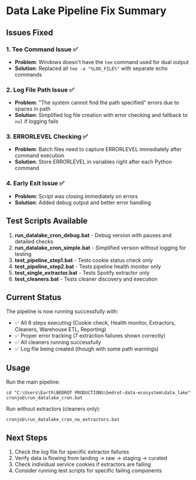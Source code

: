 # Data Lake Pipeline Fix Summary

## Issues Fixed

### 1. **Tee Command Issue** ✅
- **Problem**: Windows doesn't have the `tee` command used for dual output
- **Solution**: Replaced all `tee -a "%LOG_FILE%"` with separate echo commands

### 2. **Log File Path Issue** ✅
- **Problem**: "The system cannot find the path specified" errors due to spaces in path
- **Solution**: Simplified log file creation with error checking and fallback to `nul` if logging fails

### 3. **ERRORLEVEL Checking** ✅
- **Problem**: Batch files need to capture ERRORLEVEL immediately after command execution
- **Solution**: Store ERRORLEVEL in variables right after each Python command

### 4. **Early Exit Issue** ✅
- **Problem**: Script was closing immediately on errors
- **Solution**: Added debug output and better error handling

## Test Scripts Available

1. **run_datalake_cron_debug.bat** - Debug version with pauses and detailed checks
2. **run_datalake_cron_simple.bat** - Simplified version without logging for testing
3. **test_pipeline_step1.bat** - Tests cookie status check only
4. **test_pipeline_step2.bat** - Tests pipeline health monitor only
5. **test_single_extractor.bat** - Tests Spotify extractor only
6. **test_cleaners.bat** - Tests cleaner discovery and execution

## Current Status

The pipeline is now running successfully with:
- ✅ All 6 steps executing (Cookie check, Health monitor, Extractors, Cleaners, Warehouse ETL, Reporting)
- ✅ Proper error tracking (7 extraction failures shown correctly)
- ✅ All cleaners running successfully
- ✅ Log file being created (though with some path warnings)

## Usage

Run the main pipeline:
```batch
cd "C:\Users\Earth\BEDROT PRODUCTIONS\bedrot-data-ecosystem\data_lake"
cronjob\run_datalake_cron.bat
```

Run without extractors (cleaners only):
```batch
cronjob\run_datalake_cron_no_extractors.bat
```

## Next Steps

1. Check the log file for specific extractor failures
2. Verify data is flowing from landing → raw → staging → curated
3. Check individual service cookies if extractors are failing
4. Consider running test scripts for specific failing components